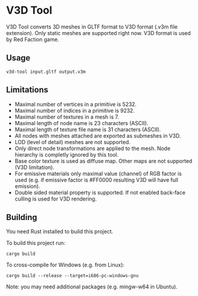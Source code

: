 
V3D Tool
========

V3D Tool converts 3D meshes in GLTF format to V3D format (.v3m file extension). Only static meshes are supported right now.
V3D format is used by Red Faction game.

Usage
-----

    v3d-tool input.gltf output.v3m

Limitations
-----------

* Maximal number of vertices in a primitive is 5232.
* Maximal number of indices in a primitive is 9232.
* Maximal number of textures in a mesh is 7.
* Maximal length of node name is 23 characters (ASCII).
* Maximal length of texture file name is 31 characters (ASCII).
* All nodes with meshes attached are exported as submeshes in V3D.
* LOD (level of detail) meshes are not supported.
* Only direct node transformations are applied to the mesh. Node hierarchy is completly ignored by this tool.
* Base color texture is used as diffuse map. Other maps are not supported (V3D limitation).
* For emissive materials only maximal value (channel) of RGB factor is used (e.g. if emissive factor is #FF0000 resulting V3D will have full emission).
* Double sided material property is supported. If not enabled back-face culling is used for V3D rendering.

Building
--------

You need Rust installed to build this project.

To build this project run:

    cargo build

To cross-compile for Windows (e.g. from Linux):

    cargo build --release --target=i686-pc-windows-gnu

Note: you may need additional packages (e.g. mingw-w64 in Ubuntu).
